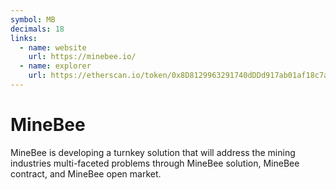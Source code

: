 ```yaml
---
symbol: MB
decimals: 18
links:
  - name: website
    url: https://minebee.io/
  - name: explorer
    url: https://etherscan.io/token/0x8D8129963291740dDDd917ab01af18c7aed4BA58
---
```


# MineBee

MineBee is developing a turnkey solution that will address the mining industries multi-faceted problems through MineBee solution, MineBee contract, and MineBee open market.

